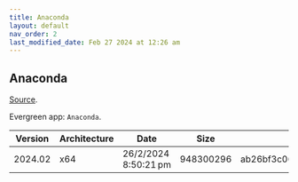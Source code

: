 ```yaml
---
title: Anaconda
layout: default
nav_order: 2
last_modified_date: Feb 27 2024 at 12:26 am
---
```


## Anaconda

[Source](https://www.anaconda.com/).

Evergreen app: `Anaconda`.

| Version | Architecture | Date                 | Size      | MD5                              | Sha256                                                           | URI                                                                      |
| ------- | ------------ | -------------------- | --------- | -------------------------------- | ---------------------------------------------------------------- | ------------------------------------------------------------------------ |
| 2024.02 | x64          | 26/2/2024 8:50:21 pm | 948300296 | ab26bf3c0656e03a41680d0b22eaebd5 | 087c633e355bc709222ad9e0dbad77abeed84f7e06dbdbecae84ba8b3660429e | https://repo.anaconda.com/archive/Anaconda3-2024.02-1-Windows-x86_64.exe |
